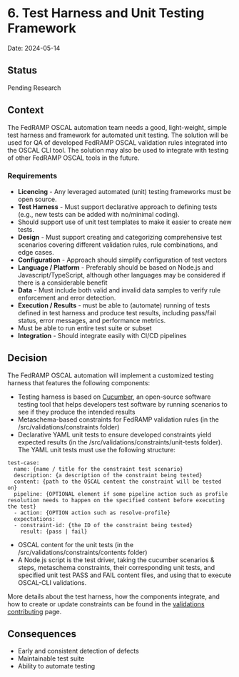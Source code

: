 # 6. Test Harness and Unit Testing Framework

Date: 2024-05-14

## Status

Pending Research

## Context

The FedRAMP OSCAL automation team needs a good, light-weight, simple test harness and framework for automated unit testing.  The solution will be used for QA of developed FedRAMP OSCAL validation rules integrated into the OSCAL CLI tool.  The solution may also be used to integrate with testing of other FedRAMP OSCAL tools in the future.

### Requirements
- **Licencing** - Any leveraged automated (unit) testing frameworks must be open source.
- **Test Harness** - Must support declarative approach to defining tests (e.g., new tests can be added with no/minimal coding).  
 - Should support use of unit test templates to make it easier to create new tests.
- **Design** - Must support creating and categorizing comprehensive test scenarios covering different validation rules, rule combinations, and edge cases.
- **Configuration** - Approach should simplify configuration of test vectors
- **Language / Platform** - Preferably should be based on Node.js and Javascript/TypeScript, although other languages may be considered if there is a considerable benefit
- **Data** - Must include both valid and invalid data samples to verify rule enforcement and error detection.
- **Execution / Results** - must be able to (automate) running of tests defined in test harness and produce test results, including pass/fail status, error messages, and performance metrics.
 - Must be able to run entire test suite or subset
- **Integration** - Should integrate easily with CI/CD pipelines

## Decision

The FedRAMP OSCAL automation will implement a customized testing harness that features the following components:

- Testing harness is based on [Cucumber](https://cucumber.io/docs/guides/overview/), an open-source software testing tool that helps developers test software by running scenarios to see if they produce the intended results
- Metaschema-based constraints for FedRAMP validation rules (in the /src/validations/constraints folder)
- Declarative YAML unit tests to ensure developed constraints yield expected results (in the /src/validations/constraints/unit-tests folder).  The YAML unit tests must use the following structure:
```
test-case:
  name: {name / title for the constraint test scenario}
  description: {a description of the constraint being tested}
  content: {path to the OSCAL content the constraint will be tested on}
  pipeline: {OPTIONAL element if some pipeline action such as profile resolution needs to happen on the specified content before executing the test}
  - action: {OPTION action such as resolve-profile} 
  expectations: 
  - constraint-id: {the ID of the constraint being tested}
    result: {pass | fail}
``` 
- OSCAL content for the unit tests (in the /src/validations/constraints/contents folder)
- A Node.js script is the test driver, taking the cucumber scenarios & steps, metaschema constraints, their corresponding unit tests, and specified unit test PASS and FAIL content files, and using that to execute OSCAL-CLI validations.  

More details about the test harness, how the components integrate, and how to create or update constraints can be found in the [validations contributing](/src/validations/CONTRIBUTING.md) page.

## Consequences

- Early and consistent detection of defects
- Maintainable test suite
- Ability to automate testing
